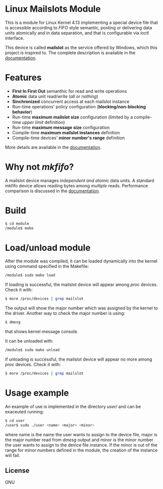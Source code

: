 # Linux Mailslots Module

This is a module for Linux Kernel 4.13 implementing a special device file that is accessible according to *FIFO* style semantic, posting or delivering data units atomically and in data separation, and that is configurable via *ioctl* interface.

This device is called **mailslot** as the service offered by Windows, which this project is inspired to.
The complete description is available in the [documentation].

# Features
- **First In First Out** semanthic for read and write operations
- **Atomic** data unit read/write (*all or nothing*)
- **Sinchronized** concurrent access at each mailslot instance
- Run-time operations' policy configuration (**blocking/non-blocking behavior**) 
- Run-time **maximum mailslot size** configuration (limited by a compile-time *upper limit* definition)
- Run-time **maximum message size** configuration
- Compile-time **maximum mailslot instances** definition
- Compile-time devices' **minor number's range** definition

More details are available in the [documentation].
        
# Why not *mkfifo*?
A mailslot device manages *independent and atomic* data units.
A standard mkfifo device allows reading bytes among *multiple* reads.
Performance comparison is discussed in the [documentation].

# Build
```sh
$ cd module
/module$ make
```
# Load/unload module
After the module was compiled, it can be loaded dynamically into the kernel using command specified in the Makefile:
```sh
/module$ sudo make load
```
If loading is successful, the mailslot device will appear among *proc* devices. 
Check it with:
```sh
$ more /proc/devices | grep mailslot
```
The output will show the major number which was assigned by the kernel to the driver.
Another way to check the major number is using:
```sh
$ dmesg
```
that shows kernel message console.

It can be unloaded with:
```sh
/module$ sudo make unload
```

If unloading is successful, the mailslot device will appear no more among *proc* devices. 
Check it with:
```sh
$ more /proc/devices | grep mailslot
```

# Usage example
An example of use is implemented in the directory *user/* and can be exaceuted running:
```sh
$ cd user
/user$ sudo ./user <name> <major> <minor>
```
where name is the name the user wants to assign to the device file, major is the major number read from *dmesg* output and minor is the minor number the user wants to assign to the device file instance.
If the minor is out of the range for minor numbers defined in the module, the creation of the instance will fail.

License
----

GNU

[documentation]: <https://github.com/trillaura/LinuxMailslotsModule/blob/master/documentation/Linux_mailslot.pdf>
